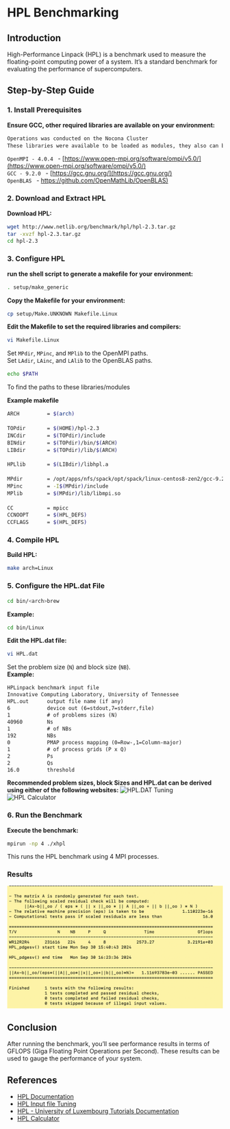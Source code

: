 # HPL Benchmarking

## Introduction

High-Performance Linpack (HPL) is a benchmark used to measure the floating-point computing power of a system. It’s a standard benchmark for evaluating the performance of supercomputers.

## Step-by-Step Guide

### 1. Install Prerequisites

**Ensure GCC, other required libraries are available on your environment:**

``` bash
Operations was conducted on the Nocona Cluster
These libraries were available to be loaded as modules, they also can be downloaded from: 
```
```OpenMPI - 4.0.4 ``` - [https://www.open-mpi.org/software/ompi/v5.0/](https://www.open-mpi.org/software/ompi/v5.0/)  
```GCC - 9.2.0 ``` - [https://gcc.gnu.org/](https://gcc.gnu.org/)  
```OpenBLAS ``` - [https://github.com/OpenMathLib/OpenBLAS)](https://github.com/OpenMathLib/OpenBLAS)

### 2. Download and Extract HPL

**Download HPL:**

``` bash
wget http://www.netlib.org/benchmark/hpl/hpl-2.3.tar.gz
tar -xvzf hpl-2.3.tar.gz
cd hpl-2.3
```

### 3. Configure HPL

**run the shell script to generate a makefile for your environment:**

``` bash
. setup/make_generic
```

**Copy the Makefile for your environment:**

``` bash
cp setup/Make.UNKNOWN Makefile.Linux
```

**Edit the Makefile to set the required libraries and compilers:**

``` bash
vi Makefile.Linux
```

Set `MPdir`, `MPinc`, and `MPlib` to the OpenMPI paths.  
Set `LAdir`, `LAinc`, and `LAlib` to the OpenBLAS paths.

``` bash
echo $PATH
```
To find the paths to these libraries/modules

**Example makefile**
``` bash
ARCH         = $(arch)

TOPdir       = $(HOME)/hpl-2.3
INCdir       = $(TOPdir)/include
BINdir       = $(TOPdir)/bin/$(ARCH)
LIBdir       = $(TOPdir)/lib/$(ARCH)

HPLlib       = $(LIBdir)/libhpl.a 

MPdir        = /opt/apps/nfs/spack/opt/spack/linux-centos8-zen2/gcc-9.2.0/openmpi-4.0.4-7s5s4ctaquh6we2nzffv7frfpy4qvqyw
MPinc        = -I$(MPdir)/include
MPlib        = $(MPdir)/lib/libmpi.so

CC           = mpicc
CCNOOPT      = $(HPL_DEFS) 
CCFLAGS      = $(HPL_DEFS) 
```
### 4. Compile HPL

**Build HPL:**

``` bash
make arch=Linux
```
### 5. Configure the HPL.dat File

``` bash
cd bin/<arch>brew
```
**Example:**

``` bash
cd bin/Linux
```

**Edit the HPL.dat file:**

``` bash
vi HPL.dat
```

Set the problem size (`N`) and block size (`NB`).  
**Example:**

    HPLinpack benchmark input file
    Innovative Computing Laboratory, University of Tennessee
    HPL.out      output file name (if any) 
    6            device out (6=stdout,7=stderr,file)
    1            # of problems sizes (N)
    40960        Ns
    1            # of NBs
    192          NBs
    0            PMAP process mapping (0=Row-,1=Column-major)
    1            # of process grids (P x Q)
    2            Ps
    2            Qs
    16.0         threshold

**Recommended problem sizes, block Sizes and HPL.dat can be derived using either of the following websites:**
![HPL.DAT Tuning](https://www.advancedclustering.com/act_kb/tune-hpl-dat-file/)
![HPL Calculator](https://hpl-calculator.sourceforge.net/)

### 6. Run the Benchmark

**Execute the benchmark:**

``` bash
mpirun -np 4 ./xhpl
```

This runs the HPL benchmark using 4 MPI processes.

### Results

![Sample HPL Result](/Images/hpl.png)

## Conclusion

After running the benchmark, you’ll see performance results in terms of GFLOPS (Giga Floating Point Operations per Second). These results can be used to gauge the performance of your system.

## References

- [HPL Documentation](https://www.netlib.org/benchmark/hpl/index.html)
- [HPL Input file Tuning](https://www.netlib.org/benchmark/hpl/tuning.html)
- [HPL - University of Luxembourg Tutorials Documentation](https://ulhpc-tutorials.readthedocs.io/en/latest/parallel/mpi/HPL/)
- [HPL Calculator](https://hpl-calculator.sourceforge.net/)